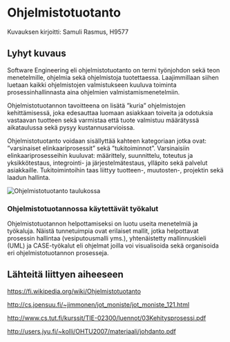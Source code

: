 # Ohjelmistotuotanto

Kuvauksen kirjoitti: Samuli Rasmus, H9577

## Lyhyt kuvaus

Software Engineering eli ohjelmistotuotanto on termi työnjohdon sekä teon menetelmille, ohjelmia sekä ohjelmistoja tuotettaessa. Laajimmillaan siihen luetaan kaikki ohjelmistojen valmistukseen kuuluva toiminta prosessinhallinnasta aina ohjelmien valmistamismenetelmiin. 

Ohjelmistotuotannon tavoitteena on lisätä ”kuria” ohjelmistojen kehittämisessä, joka edesauttaa luomaan asiakkaan toiveita ja odotuksia vastaavan tuotteen sekä varmistaa että tuote valmistuu määrätyssä aikataulussa sekä pysyy kustannusarvioissa.

Ohjelmistotuotanto voidaan sisällyttää kahteen kategoriaan jotka ovat: ”varsinaiset elinkaariprosessit” sekä ”tukitoiminnot”. Varsinaisiin elinkaariprosesseihin kuuluvat: määrittely, suunnittelu, toteutus ja yksikkötestaus, integrointi- ja järjestelmätestaus, ylläpito sekä palvelut asiakkaille. Tukitoimintoihin taas liittyy tuotteen-, muutosten-, projektin sekä laadun hallinta.

![Ohjelmistotuotanto taulukossa](https://www.tutorialspoint.com/software_engineering/images/sdlc_vmodel.png)

### Ohjelmistotuotannossa käytettävät työkalut
Ohjelmistotuotannon helpottamiseksi on luotu useita menetelmiä ja työkaluja. Näistä tunnetuimpia ovat erilaiset mallit, jotka helpottavat prosessin hallintaa (vesiputousmalli yms.), yhtenäistetty mallinnuskieli (UML) ja CASE-työkalut eli ohjelmat joilla voi visualisoida sekä organisoida eri ohjelmistotuotannon prosesseja. 

## Lähteitä liittyen aiheeseen

https://fi.wikipedia.org/wiki/Ohjelmistotuotanto

http://cs.joensuu.fi/~jimmonen/jot_moniste/jot_moniste_121.html

http://www.cs.tut.fi/kurssit/TIE-02300/luennot/03Kehitysprosessi.pdf

http://users.jyu.fi/~kolli/OHTU2007/materiaali/johdanto.pdf
